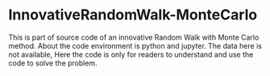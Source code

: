 # InnovativeRandomWalk-MonteCarlo
This is part of source code of an innovative Random Walk with Monte Carlo method. About the code environment is python and jupyter. The data here is not available, Here the code is only for readers to understand and use the code to solve the problem.
